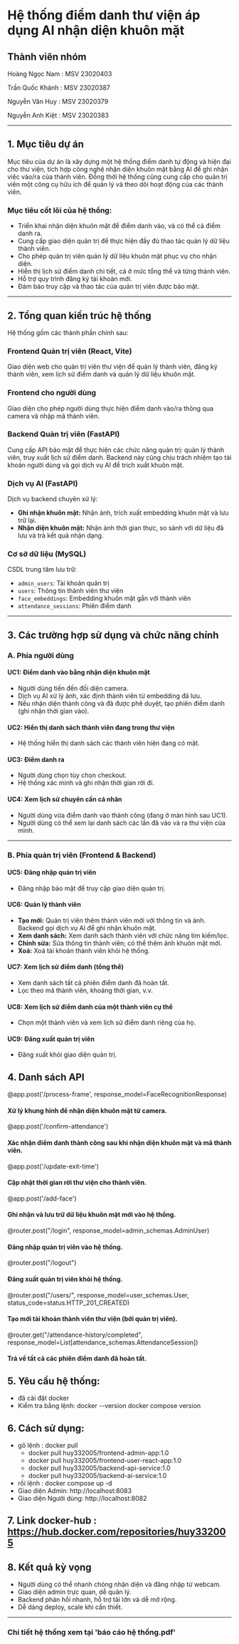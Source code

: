 # Hệ thống điểm danh thư viện áp dụng AI nhận diện khuôn mặt

## Thành viên nhóm
Hoàng Ngọc Nam : MSV 23020403

Trần Quốc Khánh : MSV 23020387

Nguyễn Văn Huy : MSV 23020379

Nguyễn Anh Kiệt : MSV 23020383

---

## 1. Mục tiêu dự án

Mục tiêu của dự án là xây dựng một hệ thống điểm danh tự động và hiện đại cho thư viện, tích hợp công nghệ nhận diện khuôn mặt bằng AI để ghi nhận việc vào/ra của thành viên. Đồng thời hệ thống cũng cung cấp cho quản trị viên một công cụ hữu ích để quản lý và theo dõi hoạt động của các thành viên.

### Mục tiêu cốt lõi của hệ thống:
- Triển khai nhận diện khuôn mặt để điểm danh vào, và có thể cả điểm danh ra.
- Cung cấp giao diện quản trị để thực hiện đầy đủ thao tác quản lý dữ liệu thành viên.
- Cho phép quản trị viên quản lý dữ liệu khuôn mặt phục vụ cho nhận diện.
- Hiển thị lịch sử điểm danh chi tiết, cả ở mức tổng thể và từng thành viên.
- Hỗ trợ quy trình đăng ký tài khoản mới.
- Đảm bảo truy cập và thao tác của quản trị viên được bảo mật.

---

## 2. Tổng quan kiến trúc hệ thống

Hệ thống gồm các thành phần chính sau:

### Frontend Quản trị viên (React, Vite)
Giao diện web cho quản trị viên thư viện để quản lý thành viên, đăng ký thành viên, xem lịch sử điểm danh và quản lý dữ liệu khuôn mặt.

### Frontend cho người dùng
Giao diện cho phép người dùng thực hiện điểm danh vào/ra thông qua camera và nhập mã thành viên.

### Backend Quản trị viên (FastAPI)
Cung cấp API bảo mật để thực hiện các chức năng quản trị: quản lý thành viên, truy xuất lịch sử điểm danh. Backend này cũng chịu trách nhiệm tạo tài khoản người dùng và gọi dịch vụ AI để trich xuất khuôn mặt.

### Dịch vụ AI (FastAPI)
Dịch vụ backend chuyên xử lý:
- **Ghi nhận khuôn mặt:** Nhận ảnh, trích xuất embedding khuôn mặt và lưu trữ lại.
- **Nhận diện khuôn mặt:** Nhận ảnh thời gian thực, so sánh với dữ liệu đã lưu và trả kết quả nhận dạng.

### Cơ sở dữ liệu (MySQL)
CSDL trung tâm lưu trữ:
- `admin_users`: Tài khoản quản trị
- `users`: Thông tin thành viên thư viện
- `face_embeddings`: Embedding khuôn mặt gắn với thành viên
- `attendance_sessions`: Phiên điểm danh

---

## 3. Các trường hợp sử dụng và chức năng chính

### A. Phía người dùng

#### UC1: Điểm danh vào bằng nhận diện khuôn mặt
- Người dùng tiến đến đối diện camera.
- Dịch vụ AI xử lý ảnh, xác định thành viên từ embedding đã lưu.
- Nếu nhận diện thành công và đã được phê duyệt, tạo phiên điểm danh (ghi nhận thời gian vào).

#### UC2: Hiển thị danh sách thành viên đang trong thư viện
- Hệ thống hiển thị danh sách các thành viên hiện đang có mặt.

#### UC3: Điểm danh ra
- Người dùng chọn tùy chọn checkout.
- Hệ thống xác minh và ghi nhận thời gian rời đi.

#### UC4: Xem lịch sử chuyên cần cá nhân
- Người dùng vừa điểm danh vào thành công (đang ở màn hình sau UC1).
- Người dùng có thể xem lại danh sách các lần đã vào và ra thư viện của mình.

---

### B. Phía quản trị viên (Frontend & Backend)

#### UC5: Đăng nhập quản trị viên
- Đăng nhập bảo mật để truy cập giao diện quản trị.

#### UC6: Quản lý thành viên
- **Tạo mới:** Quản trị viên thêm thành viên mới với thông tin và ảnh. Backend gọi dịch vụ AI để ghi nhận khuôn mặt.
- **Xem danh sách:** Xem danh sách thành viên với chức năng tìm kiếm/lọc.
- **Chỉnh sửa:** Sửa thông tin thành viên; có thể thêm ảnh khuôn mặt mới.
- **Xoá:** Xoá tài khoản thành viên khỏi hệ thống.

#### UC7: Xem lịch sử điểm danh (tổng thể)
- Xem danh sách tất cả phiên điểm danh đã hoàn tất.
- Lọc theo mã thành viên, khoảng thời gian, v.v.

#### UC8: Xem lịch sử điểm danh của một thành viên cụ thể
- Chọn một thành viên và xem lịch sử điểm danh riêng của họ.

#### UC9: Đăng xuất quản trị viên
- Đăng xuất khỏi giao diện quản trị.
  
## 4. Danh sách API
@app.post('/process-frame', response_model=FaceRecognitionResponse)
#### Xử lý khung hình để nhận diện khuôn mặt từ camera.

@app.post('/confirm-attendance')
#### Xác nhận điểm danh thành công sau khi nhận diện khuôn mặt và mã thành viên.

@app.post('/update-exit-time')
#### Cập nhật thời gian rời thư viện cho thành viên.

@app.post('/add-face')
#### Ghi nhận và lưu trữ dữ liệu khuôn mặt mới vào hệ thống.

@router.post("/login", response_model=admin_schemas.AdminUser)
#### Đăng nhập quản trị viên vào hệ thống.

@router.post("/logout")
#### Đăng xuất quản trị viên khỏi hệ thống.

@router.post("/users/", response_model=user_schemas.User, status_code=status.HTTP_201_CREATED)
#### Tạo mới tài khoản thành viên thư viện (bởi quản trị viên).

@router.get("/attendance-history/completed", response_model=List[attendance_schemas.AttendanceSession])
#### Trả về tất cả các phiên điểm danh đã hoàn tất.



## 5. Yêu cầu hệ thống:
 - đã cài đặt docker 
 - Kiểm tra bằng lệnh: docker --version docker compose version


## 6. Cách sử dụng: 
 - gõ lệnh : docker pull 
    + docker pull huy332005/frontend-admin-app:1.0
    + docker pull huy332005/frontend-user-react-app:1.0
    + docker pull huy332005/backend-api-service:1.0
    + docker pull huy332005/backend-ai-service:1.0
 - rồi lệnh : docker compose up -d
 - Giao diện Admin: http://localhost:8083
 - Giao diện Người dùng: http://localhost:8082
## 7. Link docker-hub : https://hub.docker.com/repositories/huy332005

## 8. Kết quả kỳ vọng
 - Người dùng có thể nhanh chóng nhận diện và đăng nhập từ webcam.
 - Giao diện admin trực quan, dễ quản lý.
 - Backend phản hồi nhanh, hỗ trợ tải lớn và dễ mở rộng.
 - Dễ dàng deploy, scale khi cần thiết.
---
### Chi tiết hệ thống xem tại 'báo cáo hệ thống.pdf'
